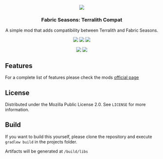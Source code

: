 <p align="center"><img src="https://i.imgur.com/SwiOw80.png"></p>
<h3 align="center">Fabric Seasons: Terralith Compat</h3>
<p align="center">A simple mod that adds compatibility between Terralith and Fabric Seasons.</p>
<p align="center">
  <a href="https://github.com/lucaargolo/fabric-seasons-terralith-compat/actions"><img src="https://github.com/lucaargolo/fabric-seasons-terralith-compat/workflows/Build/badge.svg"/></a>
  <a href="https://opensource.org/licenses/MPL-2.0"><img src="https://img.shields.io/badge/License-MPL%202.0-blue"></a>
  <a href="https://www.curseforge.com/minecraft/mc-mods/fabric-seasons-terralith-compat"><img src="http://cf.way2muchnoise.eu/versions/839881_latest.svg"></a>
</p>
<p align="center">
  <a href="https://www.curseforge.com/minecraft/mc-mods/fabric-seasons-terralith-compat"><img src="http://cf.way2muchnoise.eu/full_839881_downloads.svg"></a>
  <a href="https://modrinth.com/mod/fabric-seasons-terralith-compat"><img src="https://img.shields.io/badge/dynamic/json?color=00AF5C&logo=modrinth&label=modrinth&query=downloads&suffix=%20downloads&url=https://api.modrinth.com/v2/project/fabric-seasons-terralith-compat"></a>
</p>

## Features
For a complete list of features please check the mods [official page](https://www.curseforge.com/minecraft/mc-mods/fabric-seasons-terralith-compat)

## License
Distributed under the Mozilla Public License 2.0. See `LICENSE` for more information.

## Build
If you want to build this yourself, please clone the repository and execute `gradlew build` in the projects folder. 

Artifacts will be generated at `/build/libs`


